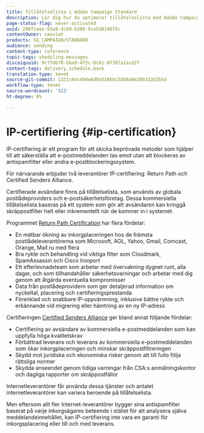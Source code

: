 ```yaml
---
title: Tillåtelselista i Adobe Campaign Standard
description: Lär dig hur du optimerar tillåtelselista med Adobe Campaign Standard.
page-status-flag: never-activated
uuid: 286fceee-65a9-4cb9-b205-9ce5d024675c
contentOwner: sauviat
products: SG_CAMPAIGN/STANDARD
audience: sending
content-type: reference
topic-tags: sheduling-messages
discoiquuid: 9c7fd670-bba9-4f3c-8cb1-87397a1acd27
context-tags: delivery,schedule,back
translation-type: tm+mt
source-git-commit: 1321c84c49de6d9a318bbc5bb8a0e28b332d2b5d
workflow-type: tm+mt
source-wordcount: '323'
ht-degree: 0%

---
```



# IP-certifiering {#ip-certification}

IP-certifiering är ett program för att skicka beprövade metoder som hjälper till att säkerställa att e-postmeddelanden tas emot utan att blockeras av antispamfilter eller andra e-postblockeringssystem.

För närvarande erbjuder två leverantörer IP-certifiering: Return Path och Certified Senders Alliance.

Certifierade avsändare finns på tillåtelselista, som används av globala postlådeproviders och e-postsäkerhetsföretag. Dessa kommersiella tillåtelselista baseras på ett system som gör att avsändaren kan kringgå skräppostfilter helt eller inkrementellt när de kommer in i systemet.

Programmet [Return Path Certification](https://www.validity.com/products/returnpath/certification/) har flera fördelar:
* En mätbar ökning av inkorgplaceringen hos de främsta postlådeleverantörerna som Microsoft, AOL, Yahoo, Gmail, Comcast, Orange, Mail.ru med flera
* Bra rykte och behandling vid viktiga filter som Cloudmark, SpamAssassin och Cisco Ironport
* Ett efterlevnadsteam som arbetar med övervakning dygnet runt, alla dagar, och som tillhandahåller säkerhetsvarningar och arbetar med dig genom att åtgärda eventuella kompromisser
* Data från postlådeprovidern som ger detaljerad information om nyckeltal, placering och certifieringsprestanda
* Förenklad och snabbare IP-uppvärmning, inklusive bättre rykte och erkännande vid migrering eller hämtning av en ny IP-adress

Certifieringen [Certified Senders Alliance](https://certified-senders.org/certification-process/) ger bland annat följande fördelar:
* Certifiering av avsändare av kommersiella e-postmeddelanden som kan uppfylla höga kvalitetskrav
* Förbättrad leverans och leverans av kommersiella e-postmeddelanden som ökar inkorgplaceringen och minskar skräppostfiltreringen
* Skydd mot juridiska och ekonomiska risker genom att till fullo följa rättsliga normer
* Skydda anseendet genom tidiga varningar från CSA:s anmälningskontor och dagliga rapporter om skräppostfällor

Internetleverantörer får använda dessa tjänster och antalet internetleverantörer kan variera beroende på tillåtelselista.

Men eftersom allt fler Internet-leverantörer bygger sina antispamfilter baserat på varje inkorgsägares beteende i stället för att analysera själva meddelandeinnehållet, kan IP-certifiering inte vara en garanti för inkorgsplacering eller till och med leverans.
